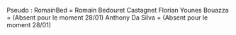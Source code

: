 Pseudo :
RomainBed = Romain Bedouret
Castagnet Florian 
Younes Bouazza = (Absent pour le moment 28/01)
Anthony Da Silva = (Absent pour le moment 28/01)
